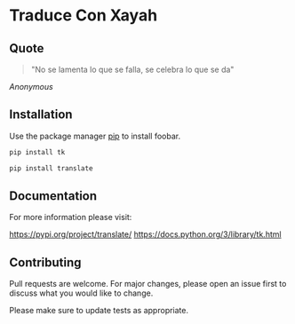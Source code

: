 # Traduce Con Xayah

## Quote 
> "No se lamenta lo que se falla, se celebra lo que se da"
                                
_Anonymous_ 

## Installation

Use the package manager [pip](https://pip.pypa.io/en/stable/) to install foobar.

```bash
pip install tk
```

```bash
pip install translate
```

## Documentation

For more information please visit: 

https://pypi.org/project/translate/ 
https://docs.python.org/3/library/tk.html



## Contributing
Pull requests are welcome. For major changes, please open an issue first to discuss what you would like to change.

Please make sure to update tests as appropriate.

